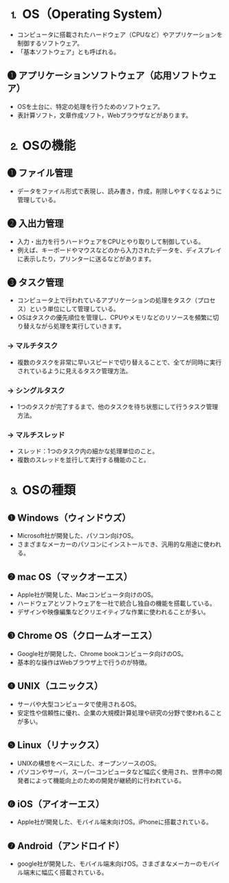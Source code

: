 # ⒈ OS（Operating System）
- コンピュータに搭載されたハードウェア（CPUなど）やアプリケーションを制御するソフトウェア。
- 「基本ソフトウェア」とも呼ばれる。

## ❶ アプリケーションソフトウェア（応用ソフトウェア）
- OSを土台に、特定の処理を行うためのソフトウェア。
- 表計算ソフト，文章作成ソフト，Webプラウザなどがあります。

# ⒉ OSの機能

## ❶ ファイル管理
- データをファイル形式で表現し、読み書き，作成，削除しやすくなるように管理している。

## ❷ 入出力管理
- 入力・出力を行うハードウェアをCPUとやり取りして制御している。
- 例えば、キーボードやマウスなどのから入力されたデータを、ディスプレイに表示したり，プリンターに送るなどがあります。

## ❸ タスク管理
- コンピュータ上で行われているアプリケーションの処理をタスク（プロセス）という単位にして管理している。
- OSはタスクの優先順位を管理し、CPUやメモリなどのリソースを頻繁に切り替えながら処理を実行していきます。
  
### → マルチタスク
- 複数のタスクを非常に早いスピードで切り替えることで、全てが同時に実行されているように見えるタスク管理方法。

### → シングルタスク
- 1つのタスクが完了するまで、他のタスクを待ち状態にして行うタスク管理方法。

### → マルチスレッド
- スレッド：1つのタスク内の細かな処理単位のこと。
- 複数のスレッドを並行して実行する機能のこと。

# ⒊ OSの種類

## ❶ Windows（ウィンドウズ）
- Microsoft社が開発した、パソコン向けOS。
- さまざまなメーカーのパソコンにインストールでき、汎用的な用途に使われる。

## ❷ mac OS（マックオーエス）
- Apple社が開発した、Macコンピュータ向けのOS。
- ハードウェアとソフトウェアを一社で統合し独自の機能を搭載している。
- デザインや映像編集などクリエイティブな作業に使われることが多い。

## ❸ Chrome OS（クロームオーエス）
- Google社が開発した、Chrome bookコンピュータ向けのOS。
- 基本的な操作はWebブラウザ上で行うのが特徴。

## ❹ UNIX（ユニックス）
- サーバや大型コンピュータで使用されるOS。
- 安定性や信頼性に優れ、企業の大規模計算処理や研究の分野で使われることが多い。

## ❺ Linux（リナックス）
- UNIXの構想をベースにした、オープンソースのOS。
- パソコンやサーバ，スーパーコンピュータなど幅広く使用され、世界中の開発者によって機能向上のための開発が継続的に行われている。

## ❻ iOS（アイオーエス）
- Apple社が開発した、モバイル端末向けOS。iPhoneに搭載されている。

## ❼ Android（アンドロイド）
- google社が開発した、モバイル端末向けOS。さまざまなメーカーのモバイル端末に幅広く搭載されている。
